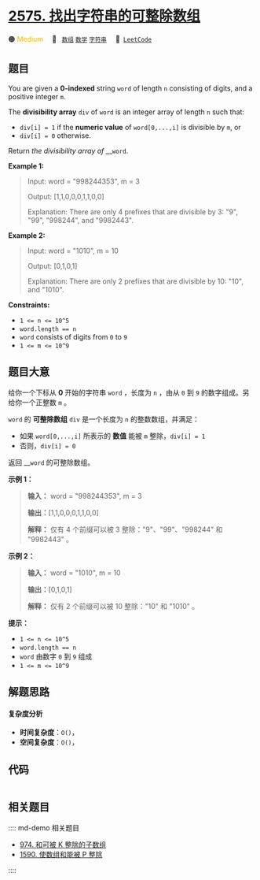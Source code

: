 # [2575. 找出字符串的可整除数组](https://leetcode.com/problems/find-the-divisibility-array-of-a-string)

🟠 <font color=#ffb800>Medium</font>&emsp; 🔖&ensp; [`数组`](/leetcode/outline/tag/array.md) [`数学`](/leetcode/outline/tag/math.md) [`字符串`](/leetcode/outline/tag/string.md)&emsp; 🔗&ensp;[`LeetCode`](https://leetcode.com/problems/find-the-divisibility-array-of-a-string)


## 题目

You are given a **0-indexed** string `word` of length `n` consisting of
digits, and a positive integer `m`.

The **divisibility array** `div` of `word` is an integer array of length `n`
such that:

  * `div[i] = 1` if the **numeric value**  of `word[0,...,i]` is divisible by `m`, or
  * `div[i] = 0` otherwise.

Return _the divisibility array of_ __`word`.



**Example 1:**

> Input: word = "998244353", m = 3
> 
> Output: [1,1,0,0,0,1,1,0,0]
> 
> Explanation: There are only 4 prefixes that are divisible by 3: "9", "99", "998244", and "9982443".

**Example 2:**

> Input: word = "1010", m = 10
> 
> Output: [0,1,0,1]
> 
> Explanation: There are only 2 prefixes that are divisible by 10: "10", and "1010".

**Constraints:**

  * `1 <= n <= 10^5`
  * `word.length == n`
  * `word` consists of digits from `0` to `9`
  * `1 <= m <= 10^9`


## 题目大意

给你一个下标从 **0** 开始的字符串 `word` ，长度为 `n` ，由从 `0` 到 `9` 的数字组成。另给你一个正整数 `m` 。

`word` 的 **可整除数组** `div`  是一个长度为 `n` 的整数数组，并满足：

  * 如果 `word[0,...,i]` 所表示的 **数值** 能被 `m` 整除，`div[i] = 1`
  * 否则，`div[i] = 0`

返回 __`word` 的可整除数组。



**示例 1：**

> 
> 
> 
> 
> 
> **输入：** word = "998244353", m = 3
> 
> **输出：**[1,1,0,0,0,1,1,0,0]
> 
> **解释：** 仅有 4 个前缀可以被 3 整除："9"、"99"、"998244" 和 "9982443" 。
> 
> 

**示例 2：**

> 
> 
> 
> 
> 
> **输入：** word = "1010", m = 10
> 
> **输出：**[0,1,0,1]
> 
> **解释：** 仅有 2 个前缀可以被 10 整除："10" 和 "1010" 。
> 
> 



**提示：**

  * `1 <= n <= 10^5`
  * `word.length == n`
  * `word` 由数字 `0` 到 `9` 组成
  * `1 <= m <= 10^9`


## 解题思路

#### 复杂度分析

- **时间复杂度**：`O()`，
- **空间复杂度**：`O()`，

## 代码

```javascript

```

## 相关题目

:::: md-demo 相关题目
- [974. 和可被 K 整除的子数组](https://leetcode.com/problems/subarray-sums-divisible-by-k)
- [1590. 使数组和能被 P 整除](./1590.md)

::::
